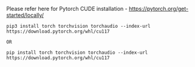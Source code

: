 
Please refer here for Pytorch CUDE installation - https://pytorch.org/get-started/locally/

```
pip3 install torch torchvision torchaudio --index-url https://download.pytorch.org/whl/cu117

OR

pip install torch torchvision torchaudio --index-url https://download.pytorch.org/whl/cu117
```
